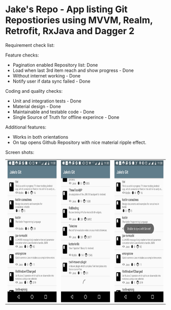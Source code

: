 # Jake's Repo - App listing Git Repostiories using MVVM, Realm, Retrofit, RxJava and Dagger 2

Requirement check list:

Feature checks:

- Pagination enabled Repository list: Done
- Load when last 3rd item reach and show progress - Done
- Without internet working - Done 
- Notify user if data sync failed - Done

Coding and quality checks:

- Unit and integration tests - Done
- Material design - Done
- Maintainable and testable code - Done 
- Single Source of Truth for offline experince - Done

Additional features:

- Works in both orientations
- On tap opens Github Repository with nice material ripple effect.


Screen shots:

<table>
<tr>
<td>
<img src="https://github.com/ishan-dhingra/jakes-repo/raw/master/scree-shots/repo-list.png" width="250" height="445"
</td>
<td>
<img src="https://raw.githubusercontent.com/ishan-dhingra/jakes-repo/master/scree-shots/repo-list-loading.png" width="250" height="445"/>
</td>
<td>
<img src="https://raw.githubusercontent.com/ishan-dhingra/jakes-repo/master/scree-shots/repo-list-error.png" width="250" height="445"/>
</td>
</tr>
</table>
